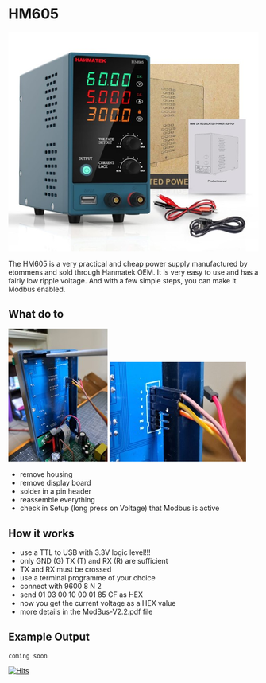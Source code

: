 # HM605 
![AHT20_BMP280 logo](https://github.com/peff74/hanmatek_hm605/blob/main/HM605.jpg)

The HM605 is a very practical and cheap power supply manufactured by etommens and sold through Hanmatek OEM.
It is very easy to use and has a fairly low ripple voltage.
And with a few simple steps, you can make it Modbus enabled.  



## What do to
![AHT20_BMP280 logo](https://github.com/peff74/hanmatek_hm605/blob/main/HM605_case.jpg)
![AHT20_BMP280 logo](https://github.com/peff74/hanmatek_hm605/blob/main/HM605_port.jpg)

- remove housing
- remove display board
- solder in a pin header
- reassemble everything
- check in Setup (long press on Voltage) that Modbus is active


## How it works

- use a TTL to USB with 3.3V logic level!!!
- only GND (G) TX (T) and RX (R) are sufficient
- TX and RX must be crossed
- use a terminal programme of your choice
- connect with 9600 8 N 2
- send 01 03 00 10 00 01 85 CF as HEX
- now you get the current voltage as a HEX value
- more details in the ModBus-V2.2.pdf file




## Example Output

    coming soon

[![Hits](https://hits.seeyoufarm.com/api/count/incr/badge.svg?url=https%3A%2F%2Fgithub.com%2Fpeff74%2FHanmatek_HM605&count_bg=%2379C83D&title_bg=%23555555&icon=&icon_color=%23E7E7E7&title=hits&edge_flat=false)](https://hits.seeyoufarm.com)
